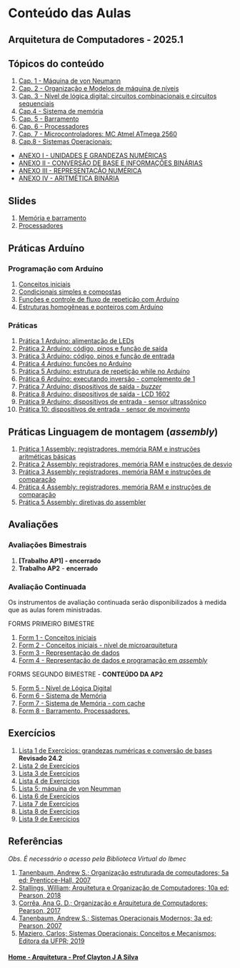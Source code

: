 # Conteúdo das Aulas  

## Arquitetura de Computadores - 2025.1

## Tópicos do conteúdo

1. [Cap. 1 - Máquina de von Neumann](arq_aulas/arquitetura_computadores_cap1.md)
2. [Cap. 2 - Organização e Modelos de máquina de níveis](arq_aulas/arquitetura_computadores_cap2.md)
3. [Cap. 3 - Nível de lógica digital: circuitos combinacionais e circuitos sequenciais](arq_aulas/arquitetura_computadores_cap3.md)
4. [Cap.4 - Sistema de memória](arq_aulas/arquitetura_computadores_cap4.md)
5. [Cap. 5 - Barramento](arq_aulas/arquitetura_computadores_cap5.md)
6. [Cap. 6 - Processadores](arq_aulas/arquitetura_computadores_cap6.md)
7. [Cap. 7 - Microcontroladores: MC Atmel ATmega 2560](arq_aulas/arquitetura_computadores_cap7.md)
8. [Cap.8 - Sistemas Operacionais:](arq_aulas/arquitetura_computadores_cap8.md)

- [ANEXO I - UNIDADES E GRANDEZAS NUMÉRICAS](arq_aulas/arquitetura_computadores_anexo1.md)  
- [ANEXO II - CONVERSÃO DE BASE E INFORMAÇÕES BINÁRIAS](arq_aulas/arquitetura_computadores_anexo2.md)  
- [ANEXO III - REPRESENTAÇÃO NUMÉRICA](arq_aulas/arquitetura_computadores_anexo3.md)  
- [ANEXO IV - ARITMÉTICA BINÁRIA](arq_aulas/arquitetura_computadores_anexo4.md)

## Slides

1. [Memória e barramento](arq_aulas/arquitetura_computadores_slides_memoria_barramento.pdf)
2. [Processadores](arq_aulas/arquitetura_computadores_slides_processadores.pdf)


## Práticas Arduíno

### Programação com Arduíno

1. [Conceitos iniciais](https://github.com/claytonjasilva/claytonjasilva.github.io/blob/main/progArduino_aulas/progArduino_cap1.md)
2. [Condicionais simples e compostas](https://github.com/claytonjasilva/claytonjasilva.github.io/blob/main/progArduino_aulas/progArduino_cap2.md)
3. [Funções e controle de fluxo de repetição com Arduíno](https://github.com/claytonjasilva/claytonjasilva.github.io/blob/main/progArduino_aulas/progArduino_cap3.md)
4. [Estruturas homogêneas e ponteiros com Arduíno](https://github.com/claytonjasilva/claytonjasilva.github.io/blob/main/progArduino_aulas/progArduino_cap4.md)

### Práticas

1. [Prática 1 Arduíno: alimentação de LEDs](arq_aulas/arquitetura_computadores_pratica1.md)  
2. [Prática 2 Arduíno: código, pinos e função de saída](arq_aulas/arquitetura_computadores_pratica2.md)     
3. [Prática 3 Arduíno: código, pinos e função de entrada](arq_aulas/arquitetura_computadores_pratica3.md)
4. [Prática 4 Arduíno: funções no Arduíno](arq_aulas/arquitetura_computadores_pratica4.md)
5. [Prática 5 Arduíno: estrutura de repetição while no Arduíno](arq_aulas/arquitetura_computadores_pratica5.md)
6. [Prática 6 Arduíno: executando inversão - complemento de 1](arq_aulas/arquitetura_computadores_pratica6.md)
7. [Prática 7 Arduíno: dispositivos de saída - *buzzer*](arq_aulas/arquitetura_computadores_pratica7.md)
8. [Prática 8 Arduíno: dispositivos de saída - LCD 1602](arq_aulas/arquitetura_computadores_pratica8.md)
9. [Prática 9 Arduíno: dispositivos de entrada - sensor ultrassônico](arq_aulas/arquitetura_computadores_pratica9.md)
10. [Prática 10: dispositivos de entrada - sensor de movimento](arq_aulas/arquitetura_computadores_pratica10.md)

## Práticas Linguagem de montagem (*assembly*)

1. [Prática 1 Assembly: registradores, memória RAM e instruções aritméticas básicas](arq_aulas/arquitetura_computadores_pratica_assembly1.md)
2. [Prática 2 Assembly: registradores, memória RAM e instruções de desvio](arq_aulas/arquitetura_computadores_pratica_assembly2.md)
3. [Prática 3 Assembly: registradores, memória RAM e instruções de comparação](arq_aulas/arquitetura_computadores_pratica_assembly3.md)
4. [Prática 4 Assembly: registradores, memória RAM e instruções de comparação](arq_aulas/arquitetura_computadores_pratica_assembly4.md)
5. [Prática 5 Assembly: diretivas do assembler](arq_aulas/arquitetura_computadores_pratica_assembly5.md)

## Avaliações

### Avaliações Bimestrais

1. **[Trabalho AP1] - encerrado**
2. **Trabalho AP2** - **encerrado**

### Avaliação Continuada

Os instrumentos de avaliação continuada serão disponibilizados à medida que as aulas forem ministradas.  

FORMS PRIMEIRO BIMESTRE  
1. [Form 1 - Conceitos iniciais](./arq_aulas/arquitetura_computadores_form1_2025.md)
2. [Form 2 - Conceitos iniciais - nível de microarquitetura](./arq_aulas/arquitetura_computadores_form2_2025.md)
3. [Form 3 - Representação de dados](./arq_aulas/arquitetura_computadores_form3_2025.md)
4. [Form 4 - Representação de dados e programação em *assembly*](https://forms.gle/7uRy6DcE8pCqyJTB9)

FORMS SEGUNDO BIMESTRE - **CONTEÚDO DA AP2**  
  
5. [Form 5 - Nível de Lógica Digital](./arq_aulas/arquitetura_computadores_form5.pdf)  
6. [Form 6 - Sistema de Memória](./arq_aulas/arquitetura_computadores_form6.pdf)
7. [Form 7 - Sistema de Memória - com cache](./arq_aulas/arquitetura_computadores_form7.pdf)
8. [Form 8 - Barramento. Processadores.](https://forms.gle/nNwGYCEX2bnookod6)

## Exercícios  

1. [Lista 1 de Exercícios: grandezas numéricas e conversão de bases](arq_aulas/arquitetura_computadores_exercicios1.md) **Revisado 24.2** 
2. [Lista 2 de Exercícios](arq_aulas/arquitetura_computadores_exercicios2.md)  
3. [Lista 3 de Exercícios](arq_aulas/arquitetura_computadores_exercicios3.md)  
4. [Lista 4 de Exercícios](arq_aulas/arquitetura_computadores_exercicios4.md)  
5. [Lista 5: máquina de von Neumman](arq_aulas/arquitetura_computadores_exercicios5.md)
6. [Lista 6 de Exercícios](arq_aulas/arquitetura_computadores_exercicios6.md)
7. [Lista 7 de Exercícios](arq_aulas/arquitetura_computadores_exercicios7.md)
8. [Lista 8 de Exercícios](arq_aulas/arquitetura_computadores_exercicios8.md)
9. [Lista 9 de Exercícios](arq_aulas/arquitetura_computadores_exercicios9.md)

## Referências  

*Obs. É necessário o acesso pela Biblioteca Virtual do Ibmec*

1. [Tanenbaum, Andrew S.; Organização estruturada de computadores; 5a ed; Prenticce-Hall, 2007](https://plataforma.bvirtual.com.br/Leitor/Publicacao/355/pdf/0)
2. [Stallings, William; Arquitetura e Organização de Computadores; 10a ed; Pearson, 2018](https://plataforma.bvirtual.com.br/Leitor/Publicacao/151479/pdf/0)
3. [Corrêa, Ana G. D.; Organização e Arquitetura de Computadores; Pearson, 2017](https://plataforma.bvirtual.com.br/Leitor/Publicacao/124147/pdf/0)
4. [Tanenbaum, Andrew S.; Sistemas Operacionais Modernos; 3a ed; Pearson, 2007](https://plataforma.bvirtual.com.br/Leitor/Publicacao/1233/pdf/0)  
5. [Maziero, Carlos; Sistemas Operacionais: Conceitos e Mecanismos; Editora da UFPR; 2019](http://wiki.inf.ufpr.br/maziero/doku.php?id=socm:start)

#### [Home - Arquitetura - Prof Clayton J A Silva](/arq.md)
